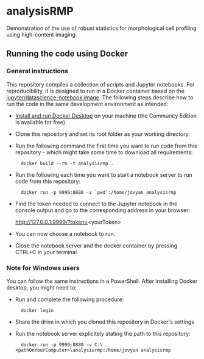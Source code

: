# analysisRMP

Demonstration of the use of robust statistics for morphological cell profiling using high-content imaging.  

## Running the code using Docker

### General instructions

This repository compiles a collection of scripts and Jupyter notebooks. For reproducibility, it is designed to run in a Docker container based on the [jupyter/datascience-notebook image](https://hub.docker.com/r/jupyter/datascience-notebook). The following steps describe how to run the code in the same development environment as intended:

* [Install and run Docker Desktop](https://www.docker.com/get-started) on your machine (the Community Edition is available for free).
* Clone this repository and set its root folder as your working directory.
* Run the following command the first time you want to run code from this repository - which might take some time to download all requirements:

		docker build --rm -t analysisrmp .
	
* Run the following each time you want to start a notebook server to run code from this repository:

		docker run -p 9999:8888 -v `pwd`:/home/jovyan analysisrmp

* Find the token needed to connect to the Jupyter notebook in the console output and go to the corresponding address in your browser:

	http://127.0.0.1:9999/?token=<yourToken&gt;

* You can now choose a notebook to run.
* Close the notebook server and the docker container by pressing CTRL+C in your terminal.

### Note for Windows users

You can follow the same instructions in a PowerShell. After installing Docker desktop, you might need to:

* Run and complete the following procedure:
		
		docker login

* Share the drive in which you cloned this repository in Docker's settings
* Run the notebook server explicitely stating the path to this repository:

		docker run -p 9999:8888 -v C:\<pathOnYourComputer>\analysisrmp:/home/jovyan analysisrmp